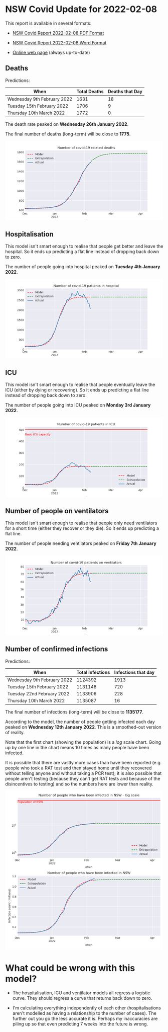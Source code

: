 # NSW Covid Update for 2022-02-08

This report is available in several formats:

- [NSW Covid Report 2022-02-08 PDF Format](https://github.com/solresol/yet-another-pandemic-prediction/raw/main/output/2022-02-08/nsw-covid-report-2022-02-08.pdf)

- [NSW Covid Report 2022-02-08 Word Format](https://github.com/solresol/yet-another-pandemic-prediction/raw/main/output/2022-02-08/nsw-covid-report-2022-02-08.docx)

- [Online web page](https://github.com/solresol/yet-another-pandemic-prediction/tree/main/output/README.md) (always up-to-date)

## Deaths

Predictions:

| When | Total Deaths | Deaths that Day |
| ---- | ------------ | --------------- |
| Wednesday 9th February 2022 | 1631 | 18 |
| Tuesday 15th February 2022 | 1706 | 9 |
| Thursday 10th March 2022 | 1772 | 0 |

The death rate peaked on **Wednesday 26th January 2022**.

The final number of deaths (long-term) will
be close to **1775**.

![](2022-02-08/deaths.png)



## Hospitalisation

This model isn't smart enough to realise that people get better and leave the hospital.
So it ends up predicting a flat line instead of dropping back down to zero.

The number of people going into hospital peaked on **Tuesday 4th January 2022**.

![](2022-02-08/hospitalisation.png)

## ICU

This model isn't smart enough to realise that people eventually leave the ICU
(either by dying or recovering).
So it ends up predicting a flat line instead of dropping back down to zero.

The number of people going into ICU peaked on **Monday 3rd January 2022**.

![](2022-02-08/icu.png)

## Number of people on ventilators

This model isn't smart enough to realise that people only need ventilators for
a short time (either they recover or they die). So it ends up predicting a flat line.

The number of people needing ventilators peaked on **Friday 7th January 2022**.

![](2022-02-08/ventilators.png)

## Number of confirmed infections

Predictions:

| When | Total Infections | Infections that day |
| ---- | ------------ | --------------- |
| Wednesday 9th February 2022 | 1124392 | 1913 |
| Tuesday 15th February 2022 | 1131148 | 720 |
| Tuesday 22nd February 2022 | 1133906 | 228 |
| Thursday 10th March 2022 | 1135087 | 16 |

The final number of infections (long-term) will
be close to **1135177**.


According to the model, the number of people getting infected each day peaked on **Wednesday 12th January 2022**. This is a smoothed-out version of reality.

Note that the first chart (showing the population) is a *log* scale chart. Going up by one line in the chart means 10 times as many people have been infected. 

It is possible that there are vastly more cases than have been
reported (e.g. people who took a RAT test and then stayed home until
they recovered without telling anyone and without taking a PCR test);
it is also possible that people aren't testing (because they can't get
RAT tests and because of the disincentives to testing) and so the
numbers here are lower than reality.


![](2022-02-08/infection.png)



# What could be wrong with this model?

- The hospitalisation, ICU and ventilator models all regress a logistic curve. They
should regress a curve that returns back down to zero.

- I'm calculating everything independently of each other (hospitalisations aren't modelled as having a relationship to the number of cases). The further out you go the less accurate it is. Perhaps my inaccuracies are piling up so that even predicting 7 weeks into the future is wrong.

